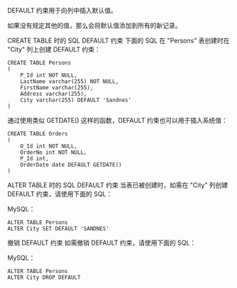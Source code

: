DEFAULT 约束用于向列中插入默认值。

如果没有规定其他的值，那么会将默认值添加到所有的新记录。

CREATE TABLE 时的 SQL DEFAULT 约束
下面的 SQL 在 "Persons" 表创建时在 "City" 列上创建 DEFAULT 约束：


```
CREATE TABLE Persons
(
    P_Id int NOT NULL,
    LastName varchar(255) NOT NULL,
    FirstName varchar(255),
    Address varchar(255),
    City varchar(255) DEFAULT 'Sandnes'
)
```

通过使用类似 GETDATE() 这样的函数，DEFAULT 约束也可以用于插入系统值：

```
CREATE TABLE Orders
(
    O_Id int NOT NULL,
    OrderNo int NOT NULL,
    P_Id int,
    OrderDate date DEFAULT GETDATE()
)
```

ALTER TABLE 时的 SQL DEFAULT 约束
当表已被创建时，如需在 "City" 列创建 DEFAULT 约束，请使用下面的 SQL：

MySQL：
```
ALTER TABLE Persons
ALTER City SET DEFAULT 'SANDNES'
```

撤销 DEFAULT 约束
如需撤销 DEFAULT 约束，请使用下面的 SQL：

MySQL：

```
ALTER TABLE Persons
ALTER City DROP DEFAULT
```
